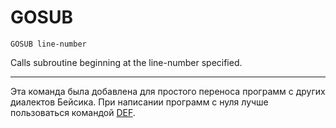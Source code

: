 # GOSUB

`GOSUB line-number`

Calls subroutine beginning at the line-number specified.

----

Эта команда была добавлена для простого переноса программ с других диалектов Бейсика. При написании программ с нуля лучше пользоваться командой [DEF](man_cs-def.md).
